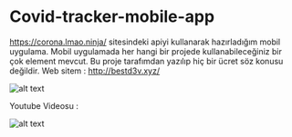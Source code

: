 # Covid-tracker-mobile-app
https://corona.lmao.ninja/ sitesindeki apiyi kullanarak hazırladığım mobil uygulama.
Mobil uygulamada her hangi bir projede kullanabileceğiniz bir çok element mevcut.
Bu proje tarafımdan yazılıp hiç bir ücret söz konusu değildir. Web sitem : http://bestd3v.xyz/

![alt text](https://cdn.r10.net/editor/113212/1965039602.png)



Youtube Videosu : 

![alt text](https://www.youtube.com/watch?v=EMOgfLRmeCM)

